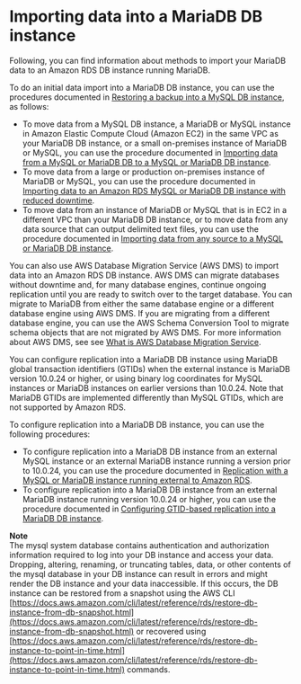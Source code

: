 # Importing data into a MariaDB DB instance<a name="MariaDB.Procedural.Importing"></a>

Following, you can find information about  methods to import your MariaDB data to an Amazon RDS DB instance running MariaDB\. 

To do an initial data import into a MariaDB DB instance, you can use the procedures documented in [Restoring a backup into a MySQL DB instance](MySQL.Procedural.Importing.md), as follows: 
+ To move data from a MySQL DB instance, a MariaDB or MySQL instance in Amazon Elastic Compute Cloud \(Amazon EC2\) in the same VPC as your MariaDB DB instance, or a small on\-premises instance of MariaDB or MySQL, you can use the procedure documented in [Importing data from a MySQL or MariaDB DB to a MySQL or MariaDB DB instance](MySQL.Procedural.Importing.SmallExisting.md)\.
+ To move data from a large or production on\-premises instance of MariaDB or MySQL, you can use the procedure documented in [Importing data to an Amazon RDS MySQL or MariaDB DB instance with reduced downtime](MySQL.Procedural.Importing.NonRDSRepl.md)\.
+ To move data from an instance of MariaDB or MySQL that is in EC2 in a different VPC than your MariaDB DB instance, or to move data from any data source that can output delimited text files, you can use the procedure documented in [Importing data from any source to a MySQL or MariaDB DB instance](MySQL.Procedural.Importing.AnySource.md)\.

You can also use AWS Database Migration Service \(AWS DMS\) to import data into an Amazon RDS DB instance\. AWS DMS can migrate databases without downtime and, for many database engines, continue ongoing replication until you are ready to switch over to the target database\. You can migrate to MariaDB from either the same database engine or a different database engine using AWS DMS\. If you are migrating from a different database engine, you can use the AWS Schema Conversion Tool to migrate schema objects that are not migrated by AWS DMS\. For more information about AWS DMS, see see [ What is AWS Database Migration Service](https://docs.aws.amazon.com/dms/latest/userguide/Welcome.html)\. 

You can configure replication into a MariaDB DB instance using MariaDB global transaction identifiers \(GTIDs\) when the external instance is MariaDB version 10\.0\.24 or higher, or using binary log coordinates for MySQL instances or MariaDB instances on earlier versions than 10\.0\.24\. Note that MariaDB GTIDs are implemented differently than MySQL GTIDs, which are not supported by Amazon RDS\. 

To configure replication into a MariaDB DB instance, you can use the following procedures: 
+ To configure replication into a MariaDB DB instance from an external MySQL instance or an external MariaDB instance running a version prior to 10\.0\.24, you can use the procedure documented in [Replication with a MySQL or MariaDB instance running external to Amazon RDS](MySQL.Procedural.Importing.External.Repl.md)\.
+ To configure replication into a MariaDB DB instance from an external MariaDB instance running version 10\.0\.24 or higher, you can use the procedure documented in [Configuring GTID\-based replication into a MariaDB DB instance](MariaDB.Procedural.Replication.GTID.md)\.

**Note**  
The mysql system database contains authentication and authorization information required to log into your DB instance and access your data\. Dropping, altering, renaming, or truncating tables, data, or other contents of the mysql database in your DB instance can result in errors and might render the DB instance and your data inaccessible\. If this occurs, the DB instance can be restored from a snapshot using the AWS CLI [https://docs.aws.amazon.com/cli/latest/reference/rds/restore-db-instance-from-db-snapshot.html](https://docs.aws.amazon.com/cli/latest/reference/rds/restore-db-instance-from-db-snapshot.html) or recovered using [https://docs.aws.amazon.com/cli/latest/reference/rds/restore-db-instance-to-point-in-time.html](https://docs.aws.amazon.com/cli/latest/reference/rds/restore-db-instance-to-point-in-time.html) commands\. 